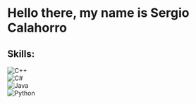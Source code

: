 # Hello there, my name is Sergio Calahorro

## Skills:
![C++](https://img.shields.io/badge/C++-000000?style=for-the-badge&logo=#cplusplus&logoColor=white&labelColor=101010)</br>
![C#](https://img.shields.io/badge/CSharp-000000?style=for-the-badge&logo=c-sharp&logoColor=white&labelColor=101010)</br>
![Java](https://img.shields.io/badge/Java-000000?style=for-the-badge&logo=java&logoColor=white&labelColor=101010)</br>
![Python](https://img.shields.io/badge/Python-000000?style=for-the-badge&logo=python&logoColor=white&labelColor=101010)</br>



<!--
**sergiocalahorro/sergiocalahorro** is a ✨ _special_ ✨ repository because its `README.md` (this file) appears on your GitHub profile.

Here are some ideas to get you started:

- 🔭 I’m currently working on ...
- 🌱 I’m currently learning ...
- 👯 I’m looking to collaborate on ...
- 🤔 I’m looking for help with ...
- 💬 Ask me about ...
- 📫 How to reach me: ...
- 😄 Pronouns: ...
- ⚡ Fun fact: ...
-->
